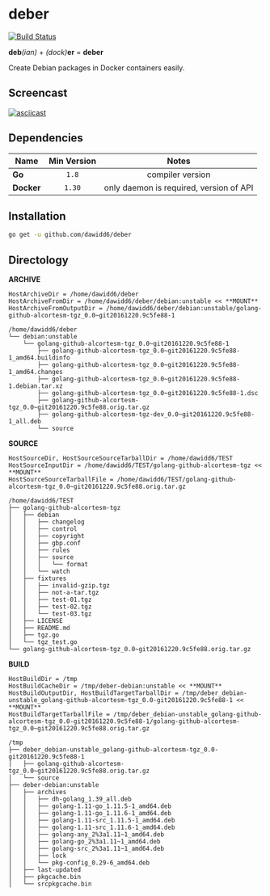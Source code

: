 # deber
[![Build Status](https://api.cirrus-ci.com/github/dawidd6/deber.svg)](https://cirrus-ci.com/github/dawidd6/deber)

**deb**_(ian)_ + _(dock)_**er** = **deber**

Create Debian packages in Docker containers easily.

## Screencast

[![asciicast](https://asciinema.org/a/236225.svg)](https://asciinema.org/a/236225)

## Dependencies

Name | Min Version | Notes
---|:---:|:---:
**Go** | `1.8` | compiler version
**Docker** | `1.30` | only daemon is required, version of API

## Installation

```bash
go get -u github.com/dawidd6/deber
```

## Directology

**ARCHIVE**

```
HostArchiveDir = /home/dawidd6/deber
HostArchiveFromDir = /home/dawidd6/deber/debian:unstable << **MOUNT**
HostArchiveFromOutputDir = /home/dawidd6/deber/debian:unstable/golang-github-alcortesm-tgz_0.0~git20161220.9c5fe88-1
```

```
/home/dawidd6/deber
└── debian:unstable
    └── golang-github-alcortesm-tgz_0.0~git20161220.9c5fe88-1
        ├── golang-github-alcortesm-tgz_0.0~git20161220.9c5fe88-1_amd64.buildinfo
        ├── golang-github-alcortesm-tgz_0.0~git20161220.9c5fe88-1_amd64.changes
        ├── golang-github-alcortesm-tgz_0.0~git20161220.9c5fe88-1.debian.tar.xz
        ├── golang-github-alcortesm-tgz_0.0~git20161220.9c5fe88-1.dsc
        ├── golang-github-alcortesm-tgz_0.0~git20161220.9c5fe88.orig.tar.gz
        ├── golang-github-alcortesm-tgz-dev_0.0~git20161220.9c5fe88-1_all.deb
        └── source
```

**SOURCE**

```
HostSourceDir, HostSourceSourceTarballDir = /home/dawidd6/TEST
HostSourceInputDir = /home/dawidd6/TEST/golang-github-alcortesm-tgz << **MOUNT**
HostSourceSourceTarballFile = /home/dawidd6/TEST/golang-github-alcortesm-tgz_0.0~git20161220.9c5fe88.orig.tar.gz
```

```
/home/dawidd6/TEST
├── golang-github-alcortesm-tgz
│   ├── debian
│   │   ├── changelog
│   │   ├── control
│   │   ├── copyright
│   │   ├── gbp.conf
│   │   ├── rules
│   │   ├── source
│   │   │   └── format
│   │   └── watch
│   ├── fixtures
│   │   ├── invalid-gzip.tgz
│   │   ├── not-a-tar.tgz
│   │   ├── test-01.tgz
│   │   ├── test-02.tgz
│   │   └── test-03.tgz
│   ├── LICENSE
│   ├── README.md
│   ├── tgz.go
│   └── tgz_test.go
└── golang-github-alcortesm-tgz_0.0~git20161220.9c5fe88.orig.tar.gz
```
    
**BUILD**

```
HostBuildDir = /tmp
HostBuildCacheDir = /tmp/deber-debian:unstable << **MOUNT**
HostBuildOutputDir, HostBuildTargetTarballDir = /tmp/deber_debian-unstable_golang-github-alcortesm-tgz_0.0-git20161220.9c5fe88-1 << **MOUNT**
HostBuildTargetTarballFile = /tmp/deber_debian-unstable_golang-github-alcortesm-tgz_0.0-git20161220.9c5fe88-1/golang-github-alcortesm-tgz_0.0~git20161220.9c5fe88.orig.tar.gz
```

```
/tmp
├── deber_debian-unstable_golang-github-alcortesm-tgz_0.0-git20161220.9c5fe88-1
│   ├── golang-github-alcortesm-tgz_0.0~git20161220.9c5fe88.orig.tar.gz
│   └── source
├── deber-debian:unstable
│   ├── archives
│   │   ├── dh-golang_1.39_all.deb
│   │   ├── golang-1.11-go_1.11.5-1_amd64.deb
│   │   ├── golang-1.11-go_1.11.6-1_amd64.deb
│   │   ├── golang-1.11-src_1.11.5-1_amd64.deb
│   │   ├── golang-1.11-src_1.11.6-1_amd64.deb
│   │   ├── golang-any_2%3a1.11~1_amd64.deb
│   │   ├── golang-go_2%3a1.11~1_amd64.deb
│   │   ├── golang-src_2%3a1.11~1_amd64.deb
│   │   ├── lock
│   │   └── pkg-config_0.29-6_amd64.deb
│   ├── last-updated
│   ├── pkgcache.bin
│   └── srcpkgcache.bin

```
